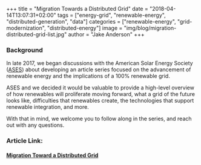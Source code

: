 +++
title = "Migration Towards a Distributed Grid"
date = "2018-04-14T13:07:31+02:00"
tags = ["energy-grid", "renewable-energy", "distributed-generation", "data"]
categories = ["renewable-energy", "grid-modernization", "distributed-energy"]
image = "img/blog/migration-distributed-grid-list.jpg"
author = "Jake Anderson"
+++

### Background

In late 2017, we began discussions with the American Solar Energy Society ([ASES](https://www.ases.org/)) about developing an article series focused on the advancement of renewable energy and the implications of a 100% renewable grid.

ASES and we decided it would be valuable to provide a high-level overview of how renewables will proliferate moving forward, what a grid of the future looks like, difficulties that renewables create, the technologies that support renewable integration, and more. 

With that in mind, we welcome you to follow along in the series, and reach out with any questions.

### Article Link:

#### [Migration Toward a Distributed Grid](https://www.ases.org/migration-toward-a-distributed-grid/)

